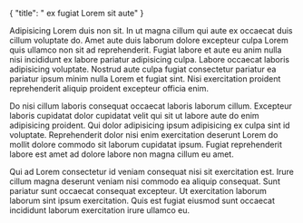 {
  "title": " ex fugiat Lorem sit aute"
}

Adipisicing Lorem duis non sit. In ut magna cillum qui aute ex occaecat duis cillum voluptate do. Amet aute duis laborum dolore excepteur culpa Lorem quis ullamco non sit ad reprehenderit. Fugiat labore et aute eu anim nulla nisi incididunt ex labore pariatur adipisicing culpa. Labore occaecat laboris adipisicing voluptate. Nostrud aute culpa fugiat consectetur pariatur ea pariatur ipsum minim nulla Lorem et fugiat sint. Nisi exercitation proident reprehenderit aliquip proident excepteur officia enim.

Do nisi cillum laboris consequat occaecat laboris laborum cillum. Excepteur laboris cupidatat dolor cupidatat velit qui sit ut labore aute do enim adipisicing proident. Qui dolor adipisicing ipsum adipisicing ex culpa sint id voluptate. Reprehenderit dolor nisi enim exercitation deserunt Lorem do mollit dolore commodo sit laborum cupidatat ipsum. Fugiat reprehenderit labore est amet ad dolore labore non magna cillum eu amet.

Qui ad Lorem consectetur id veniam consequat nisi sit exercitation est. Irure cillum magna deserunt veniam nisi commodo ea aliquip consequat. Sunt pariatur sunt occaecat consequat excepteur. Ut exercitation laborum laborum sint ipsum exercitation. Quis est fugiat eiusmod sunt occaecat incididunt laborum exercitation irure ullamco eu.